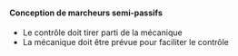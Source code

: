 #### Conception de marcheurs semi-passifs

- Le contrôle doit tirer parti de la mécanique
- La mécanique doit être prévue pour faciliter le contrôle
